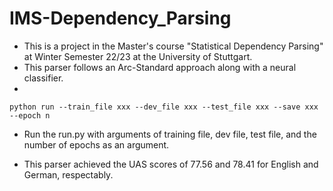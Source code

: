 # IMS-Dependency_Parsing
- This is a project in the Master's course "Statistical Dependency Parsing" at Winter Semester 22/23 at the University of Stuttgart.
- This parser follows an Arc-Standard approach along with a neural classifier.
- 
`python run --train_file xxx --dev_file xxx --test_file xxx --save xxx --epoch n`
- Run the run.py with arguments of training file, dev file, test file, and the number of epochs as an argument.

- This parser achieved the UAS scores of 77.56 and 78.41 for English and German, respectably.
